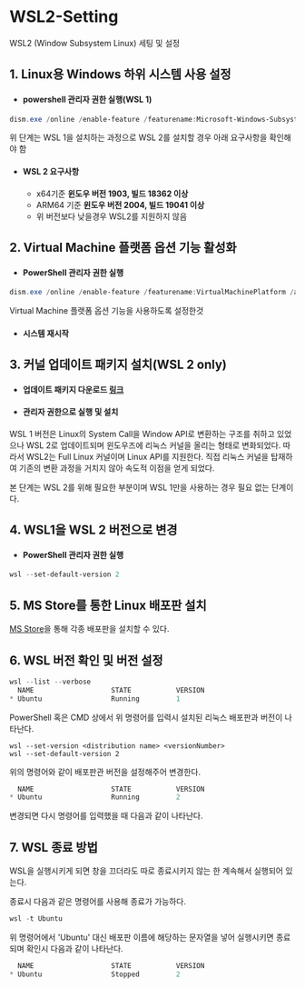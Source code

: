 # WSL2-Setting
WSL2 (Window Subsystem Linux) 세팅 및 설정



## 1. Linux용 Windows 하위 시스템 사용 설정

- #### powershell 관리자 권한 실행(WSL 1)

```powershell
dism.exe /online /enable-feature /featurename:Microsoft-Windows-Subsystem-Linux /all /norestart
```

위 단계는 WSL 1을 설치하는 과정으로 WSL 2를 설치할 경우 아래 요구사항을 확인해야 함

- #### WSL 2 요구사항
  - x64기준 **윈도우 버전 1903, 빌드 18362 이상**
  - ARM64 기준 **윈도우 버전 2004, 빌드 19041 이상**
  - 위 버전보다 낮을경우 WSL2를 지원하지 않음



## 2. Virtual Machine 플랫폼 옵션 기능 활성화

- #### PowerShell 관리자 권한 실행

```powershell
dism.exe /online /enable-feature /featurename:VirtualMachinePlatform /all /norestart
```

Virtual Machine 플랫폼 옵션 기능을 사용하도록 설정한것

- #### 시스템 재시작



## 3. 커널 업데이트 패키지 설치(WSL 2 only)

- #### 업데이트 패키지 다운로드 [링크](https://wslstorestorage.blob.core.windows.net/wslblob/wsl_update_x64.msi)

- #### 관리자 권한으로 실행 및 설치

WSL 1 버전은 Linux의 System Call을 Window API로 변환하는 구조를 취하고 있었으나 WSL 2로 업데이트되며 윈도우즈에 리눅스 커널을 올리는 형태로 변화되었다. 따라서 WSL2는 Full Linux 커널이며 Linux API를 지원한다. 직접 리눅스 커널을 탑재하여 기존의 변환 과정을 거치지 않아 속도적 이점을 얻게 되었다.

본 단계는 WSL 2를 위해 필요한 부분이며 WSL 1만을 사용하는 경우 필요 없는 단계이다.



## 4. WSL1을 WSL 2 버전으로 변경

- #### PowerShell 관리자 권한 실행

```powershell
wsl --set-default-version 2
```



## 5. MS Store를 통한 Linux 배포판 설치

[MS Store](https://aka.ms/wslstore)을 통해 각종 배포판을 설치할 수 있다.



## 6. WSL 버전 확인 및 버전 설정

```powershell
wsl --list --verbose
  NAME                   STATE           VERSION
* Ubuntu                 Running         1
```

PowerShell 혹은 CMD 상에서 위 명령어를 입력시 설치된 리눅스 배포판과 버전이 나타난다.

```
wsl --set-version <distribution name> <versionNumber>
wsl --set-default-version 2
```

위의 명령어와 같이 배포판관 버전을 설정해주어 변경한다.

```powershell
  NAME                   STATE           VERSION
* Ubuntu                 Running         2
```

변경되면 다시 명령어를 입력했을 때 다음과 같이 나타난다.



## 7. WSL 종료 방법

WSL을 실행시키게 되면 창을 끄더라도 따로 종료시키지 않는 한 계속해서 실행되어 있는다.

종료시 다음과 같은 명령어를 사용해 종료가 가능하다.

```powershell
wsl -t Ubuntu
```

위 명령어에서 'Ubuntu' 대신 배포판 이름에 해당하는 문자열을 넣어 실행시키면 종료되며 확인시 다음과 같이 나타난다.

```powershell
  NAME                   STATE           VERSION
* Ubuntu                 Stopped         2
```